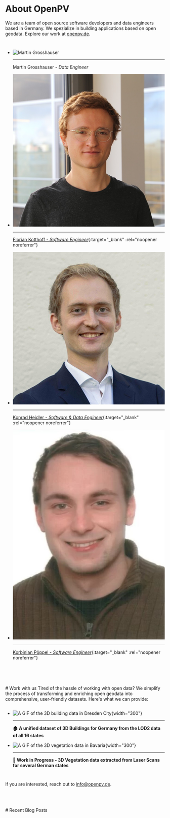 # About OpenPV
We are a team of open source software developers and data engineers based in Germany. We spezialize in building applications based on open geodata. Explore our work at [openpv.de](https://openpv.de).  

<div class="grid cards" markdown style="grid-template-columns: repeat(auto-fit, minmax(150px, 1fr)); display: grid;">


-   ![Martin Grosshauser](assets/authors/grosshauser.jpg)

    ___

    Martin Grosshauser - *Data Engineer*

-   ![Florian Kotthoff](assets/authors/kotthoff.jpg)

    ___

    [Florian Kotthoff - *Software Engineer*](https://kotthoff.dev){:target="_blank" :rel="noopener noreferrer"}

-   ![Konrad Heidler](assets/authors/heidler.jpg)

    ___

    [Konrad Heidler - *Software & Data Engineer*](https://konrad.heidler.info){:target="_blank" :rel="noopener noreferrer"}

-   ![Korbinian Pöppel](assets/authors/poeppel.jpg)

    ___

    [Korbinian Pöppel - *Software Engineer*](https://korbi.ai){:target="_blank" :rel="noopener noreferrer"}

</div>

<br/>
<br/>
<br/>
# Work with us
Tired of the hassle of working with open data? We simplify the process of transforming and enriching open geodata into comprehensive, user-friendly datasets. Here's what we can provide:


<div class="grid cards" markdown style="grid-template-columns: repeat(auto-fit, minmax(150px, 1fr)); display: grid;">

-   ![A GIF of the 3D building data in Dresden City](assets/images/dresden.gif){width="300"}
    
    ___
    
    __🏠 A unified dataset of 3D Buildings for Germany from the LOD2 data of all 16 states__

    
    


-  ![A GIF of the 3D vegetation data in Bavaria](assets/images/forest.gif){width="300"}

    ___

    __🌳 Work in Progress - 3D Vegetation data extracted from Laser Scans for several German states__

    


</div>

If you are interested, reach out to info@openpv.de.

<br/>
<br/>
<br/>
# Recent Blog Posts

